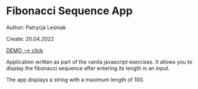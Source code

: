 # Fibonacci Sequence App

Author: Patrycja Leśniak

Create: 20.04.2022


[DEMO --> click](https://patrycja-i-lesniak.github.io/FibonacciSequence/)


Application written as part of the vanila javascript exercises.
It allows you to display the fibonacci sequence after entering its length in an input.

The app displays a string with a maximum length of 100.
